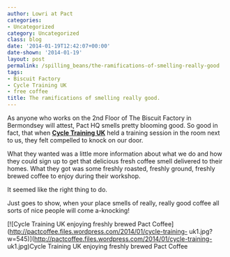 ```yaml
---
author: Lowri at Pact
categories:
- Uncategorized
category: Uncategorized
class: blog
date: '2014-01-19T12:42:07+00:00'
date-shown: '2014-01-19'
layout: post
permalink: /spilling_beans/the-ramifications-of-smelling-really-good
tags:
- Biscuit Factory
- Cycle Training UK
- free coffee
title: The ramifications of smelling really good.
---
```


As anyone who works on the 2nd Floor of The Biscuit Factory in Bermondsey will
attest, Pact HQ smells pretty blooming good. So good in fact, that when
**[Cycle Training UK](http://www.cycletraining.co.uk/)** held a training
session in the room next to us, they felt compelled to knock on our door.

What they wanted was a little more information about what we do and how they
could sign up to get that delicious fresh coffee smell delivered to their
homes. What they got was some freshly roasted, freshly ground, freshly brewed
coffee to enjoy during their workshop.

It seemed like the right thing to do.

Just goes to show, when your place smells of really, really good coffee all
sorts of nice people will come a-knocking!

[![Cycle Training UK enjoying freshly brewed Pact
Coffee](http://pactcoffee.files.wordpress.com/2014/01/cycle-training-
uk1.jpg?w=545)](http://pactcoffee.files.wordpress.com/2014/01/cycle-training-
uk1.jpg)Cycle Training UK enjoying freshly brewed Pact Coffee